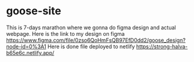 # goose-site
This is 7-days marathon where we gonna do figma design and actual webpage.
Here is the link to my design on figma https://www.figma.com/file/0zso6QoHmFsQB97EfD0dd2/goose_design?node-id=0%3A1
Here is done file deployed to netlify https://strong-halva-b65e6c.netlify.app/

